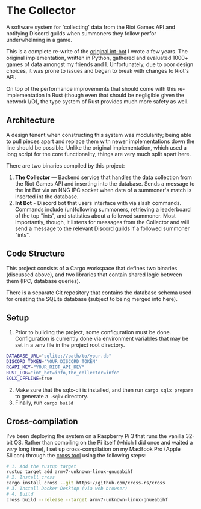 # The Collector
A software system for 'collecting' data from the Riot Games API and notifying
Discord guilds when summoners they follow perfor underwhelming in a game.

This is a complete re-write of the [original int-bot](https://github.com/briankoehler/int-bot)
I wrote a few years. The original implementation, written in Python, gathered and evaluated
1000+ games of data amongst my friends and I. Unfortunately, due to poor design choices, it was
prone to issues and began to break with changes to Riot's API.

On top of the performance improvements that should come with this re-implementation in Rust (though
even that should be negligible given the network I/O), the type system of Rust provides much more safety as well.

## Architecture
A design tenent when constructing this system was modularity; being able to pull pieces apart and
replace them with newer implementations down the line should be possible. Unlike the original
implementation, which used a long script for the core functionality, things are very much split
apart here.

There are two binaries compiled by this project:
1. **The Collector** — Backend service that handles the data collection from the Riot Games API
and inserting into the database. Sends a message to the Int Bot via an NNG IPC socket when data
of a summoner's match is inserted int the database.
2. **Int Bot** - Discord bot that users interface with via slash commands. Commands include
(un)following summoners, retrieving a leaderboard of the top "ints", and statistics about a
followed summoner. Most importantly, though, it listens for messages from the Collector and
will send a message to the relevant Discord guilds if a followed summoner "ints".

## Code Structure
This project consists of a Cargo workspace that defines two binaries (discussed above), and two
libraries that contain shared logic between them (IPC, database queries).

There is a separate Git repository that contains the database schema used for creating the SQLite
database (subject to being merged into here).

## Setup
1. Prior to building the project, some configuration must be done. Configuration is currently
done via environment variables that may be set in a .env file in the project root directory.
```bash
DATABASE_URL="sqlite://path/to/your.db"
DISCORD_TOKEN="YOUR_DISCORD_TOKEN"
RGAPI_KEY="YOUR_RIOT_API_KEY"
RUST_LOG="int_bot=info,the_collector=info"
SQLX_OFFLINE=true
```
2. Make sure that the sqlx-cli is installed, and then run `cargo sqlx prepare` to generate a `.sqlx`
directory.
3. Finally, run `cargo build`

## Cross-compilation
I've been deploying the system on a Raspberry Pi 3 that runs the vanilla 32-bit OS. Rather than
compiling on the Pi itself (which I did once and waited a *very* long time), I set up
cross-compilation on my MacBook Pro (Apple Silicon) through the
[cross tool](https://github.com/cross-rs/cross) using the following steps:
```bash
# 1. Add the rustup target
rustup target add armv7-unknown-linux-gnueabihf
# 2. Install cross
cargo install cross --git https://github.com/cross-rs/cross
# 3. Install Docker Desktop (via web browser)
# 4. Build
cross build --release --target armv7-unknown-linux-gnueabihf
```
